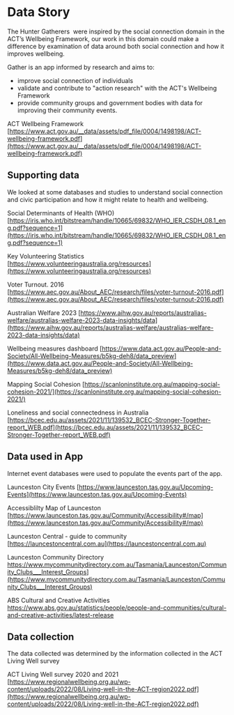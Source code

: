 # Data Story
 
The Hunter Gatherers  were inspired by the social connection domain in the ACT’s Wellbeing Framework, our work in this domain could make a difference by examination of data around both social connection and how it improves wellbeing.

Gather is an app informed by research and aims to:
- improve social connection of individuals
- validate and contribute to "action research" with the ACT's Wellbeing Framework
- provide community groups and government bodies with data for improving their community events.

ACT Wellbeing Framework
[https://www.act.gov.au/__data/assets/pdf_file/0004/1498198/ACT-wellbeing-framework.pdf](https://www.act.gov.au/__data/assets/pdf_file/0004/1498198/ACT-wellbeing-framework.pdf)
## Supporting data

We looked at some databases and studies to understand social connection and civic participation and how it might relate to health and wellbeing.

Social Determinants of Health (WHO)
[https://iris.who.int/bitstream/handle/10665/69832/WHO_IER_CSDH_08.1_eng.pdf?sequence=1](https://iris.who.int/bitstream/handle/10665/69832/WHO_IER_CSDH_08.1_eng.pdf?sequence=1)

Key Volunteering Statistics
[https://www.volunteeringaustralia.org/resources](https://www.volunteeringaustralia.org/resources)

Voter Turnout. 2016
[https://www.aec.gov.au/About_AEC/research/files/voter-turnout-2016.pdf](https://www.aec.gov.au/About_AEC/research/files/voter-turnout-2016.pdf)

Australian Welfare 2023
[https://www.aihw.gov.au/reports/australias-welfare/australias-welfare-2023-data-insights/data](https://www.aihw.gov.au/reports/australias-welfare/australias-welfare-2023-data-insights/data)

Wellbeing measures dashboard
[https://www.data.act.gov.au/People-and-Society/All-Wellbeing-Measures/b5kg-deh8/data_preview](https://www.data.act.gov.au/People-and-Society/All-Wellbeing-Measures/b5kg-deh8/data_preview)

Mapping Social Cohesion
[https://scanloninstitute.org.au/mapping-social-cohesion-2021/](https://scanloninstitute.org.au/mapping-social-cohesion-2021/)

Loneliness and social connectedness in Australia
[https://bcec.edu.au/assets/2021/11/139532_BCEC-Stronger-Together-report_WEB.pdf](https://bcec.edu.au/assets/2021/11/139532_BCEC-Stronger-Together-report_WEB.pdf)
## Data used in App

Internet event databases were used to populate the events part of the app.

Launceston City Events
[https://www.launceston.tas.gov.au/Upcoming-Events](https://www.launceston.tas.gov.au/Upcoming-Events)

Accessiblilty Map of Launceston
[https://www.launceston.tas.gov.au/Community/Accessibility#/map](https://www.launceston.tas.gov.au/Community/Accessibility#/map)

Launceston Central - guide to community
[https://launcestoncentral.com.au](https://launcestoncentral.com.au)

Launceston Community Directory
https://www.mycommunitydirectory.com.au/Tasmania/Launceston/Community_Clubs___Interest_Groups](https://www.mycommunitydirectory.com.au/Tasmania/Launceston/Community_Clubs___Interest_Groups)

ABS Cultural and Creative Activities
https://www.abs.gov.au/statistics/people/people-and-communities/cultural-and-creative-activities/latest-release
## Data collection
The data collected was determined by the information collected in the ACT Living Well survey

ACT Living Well survey 2020 and 2021
[https://www.regionalwellbeing.org.au/wp-content/uploads/2022/08/Living-well-in-the-ACT-region2022.pdf](https://www.regionalwellbeing.org.au/wp-content/uploads/2022/08/Living-well-in-the-ACT-region2022.pdf)
